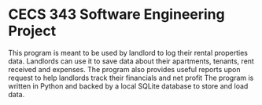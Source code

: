 # CECS 343 Software Engineering Project

This program is meant to be used by landlord to log their rental properties data. Landlords can use it to save data about their apartments, tenants, rent received and expenses. The program also provides useful reports upon request to help landlords track their financials and net profit
The program is written in Python and backed by a local SQLite database to store and load data.
